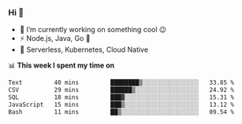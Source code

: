 ### Hi 👋

<!--
**nodejh/nodejh** is a ✨ _special_ ✨ repository because its `README.md` (this file) appears on your GitHub profile.

Here are some ideas to get you started:

- 🔭 I’m currently working on ...
- 🌱 I’m currently learning ...
- 👯 I’m looking to collaborate on ...
- 🤔 I’m looking for help with ...
- 💬 Ask me about ...
- 📫 How to reach me: ...
- 😄 Pronouns: ...
- ⚡ Fun fact: ...
-->

- 🔭 I’m currently working on something cool :wink:
- ⚡ Node.js, Java, Go :thought_balloon:
- 🤖 Serverless, Kubernetes, Cloud Native

📊 **This week I spent my time on**

<!--START_SECTION:waka-->

```txt
Text         40 mins         ████████▒░░░░░░░░░░░░░░░░   33.85 %
CSV          29 mins         ██████▒░░░░░░░░░░░░░░░░░░   24.92 %
SQL          18 mins         ███▓░░░░░░░░░░░░░░░░░░░░░   15.31 %
JavaScript   15 mins         ███▒░░░░░░░░░░░░░░░░░░░░░   13.12 %
Bash         11 mins         ██▒░░░░░░░░░░░░░░░░░░░░░░   09.54 %
```

<!--END_SECTION:waka-->


<!--
:traffic_light: **Visitors**

![visitors](https://visitor-badge.glitch.me/badge?page_id=nodejh.nodejh)
-->
